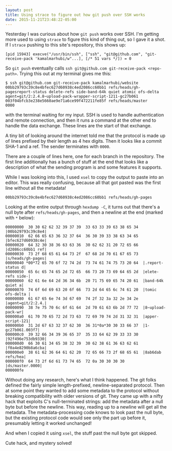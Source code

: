 ```yaml
---
layout: post
title: Using strace to figure out how git push over SSH works
date: 2015-11-21T23:48:22-05:00
---
```


Yesterday I was curious about how `git push` works over SSH. I'm getting more
used to using `strace` to figure this kind of thing out, so I gave it a shot.
If I `strace` pushing to this site's repository, this shows up:

~~~
[pid 15943] execve("/usr/bin/ssh", ["ssh", "git@github.com", "git-receive-pack 'kamalmarhubi/w"...], [/* 51 vars */]) = 0
~~~

So `git push` eventually calls `ssh git@github.com git-receive-pack <repo-path>`.
Trying this out at my terminal gives me this:

~~~
$ ssh git@github.com git-receive-pack kamalmarhubi/website
00bb29793c39c8e4bfec627d60938c4ed2086cc60bb1 refs/heads/gh-pagesreport-status delete-refs side-band-64k quiet atomic ofs-delta agent=git/2:2.4.8~upload-pack-wrapper-script-1211-gc27b061
003f04bfcb3e238e5660ae9e71a6ce99f472211fe85f refs/heads/master
0000
~~~

with the terminal waiting for my input. SSH is used to handle authentication
and remote connection, and then it runs a command at the other end to handle
the data exchange. These lines are the start of that exchange.

A tiny bit of looking around the internet told me that the protocol is made up
of lines prefixed by their length as 4 hex digits. Then it looks like a commit
SHA-1 and a ref. The sender terminates with `0000`.

There are a couple of lines here, one for each branch in the repository. The
first line additionally has a bunch of stuff at the end that looks like a
description of what the sending program is and some features it supports.

While I was looking into this, I used `xsel` to copy the output to paste into
an editor. This was really confusing, because all that got pasted was the first
line without all the metadata!

~~~
00bb29793c39c8e4bfec627d60938c4ed2086cc60bb1 refs/heads/gh-pages
~~~

Looking at the entire output through `hexdump -C`, it turns out that there's a
null byte after `refs/heads/gh-pages`, and then a newline at the end (marked with `*` below):

~~~
00000000  30 30 62 62 32 39 37 39  33 63 33 39 63 38 65 34  |00bb29793c39c8e4|
00000010  62 66 65 63 36 32 37 64  36 30 39 33 38 63 34 65  |bfec627d60938c4e|
00000020  64 32 30 38 36 63 63 36  30 62 62 31 20 72 65 66  |d2086cc60bb1 ref|
00000030  73 2f 68 65 61 64 73 2f  67 68 2d 70 61 67 65 73  |s/heads/gh-pages|
00000040 *00*72 65 70 6f 72 74 2d  73 74 61 74 75 73 20 64  |.report-status d|
00000050  65 6c 65 74 65 2d 72 65  66 73 20 73 69 64 65 2d  |elete-refs side-|
00000060  62 61 6e 64 2d 36 34 6b  20 71 75 69 65 74 20 61  |band-64k quiet a|
00000070  74 6f 6d 69 63 20 6f 66  73 2d 64 65 6c 74 61 20  |tomic ofs-delta |
00000080  61 67 65 6e 74 3d 67 69  74 2f 32 3a 32 2e 34 2e  |agent=git/2:2.4.|
00000090  38 7e 75 70 6c 6f 61 64  2d 70 61 63 6b 2d 77 72  |8~upload-pack-wr|
000000a0  61 70 70 65 72 2d 73 63  72 69 70 74 2d 31 32 31  |apper-script-121|
000000b0  31 2d 67 63 32 37 62 30  36 31*0a*30 30 33 66 37  |1-gc27b061.003f7|
000000c0  39 32 66 34 39 36 65 37  35 33 64 62 39 33 33 30  |92f496e753db9330|
000000d0  66 30 61 34 65 38 32 39  30 62 38 61 36 63 62 61  |f0a4e8290b8a6cba|
000000e0  38 61 62 36 64 61 62 20  72 65 66 73 2f 68 65 61  |8ab6dab refs/hea|
000000f0  64 73 2f 6d 61 73 74 65  72 0a 30 30 30 30        |ds/master.0000|
000000fe
~~~

Without doing any research, here's what I think happened. The git folks defined
the fairly simple length-prefixed, newline-separated protocol. Then at some
point they wanted to add some metadata to the protocol without breaking
compatibility with older versions of git. They came up with a nifty hack that
exploits C's null-terminated strings: add the metadata after a null byte but
before the newline. This way, reading up to a newline will get all the
metadata. The metadata-processing code knows to look past the null byte, but
the existing protocol code would see only the part up before it, presumably
letting it worked unchanged!

And when I copied it using `xsel`, the stuff past the null byte got skipped.

Cute hack, and mystery solved!
